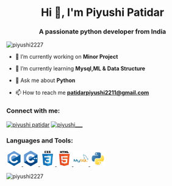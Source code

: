 <h1 align="center">Hi 👋, I'm Piyushi Patidar</h1>
<h3 align="center">A passionate python developer from India</h3>

<p align="left"> <img src="https://komarev.com/ghpvc/?username=piyushi2227&label=Profile%20views&color=0e75b6&style=flat" alt="piyushi2227" /> </p>

- 🔭 I’m currently working on **Minor Project**

- 🌱 I’m currently learning **Mysql,ML & Data Structure**

- 💬 Ask me about **Python**

- 📫 How to reach me **patidarpiyushi2211@gmail.com**

<h3 align="left">Connect with me:</h3>
<p align="left">
<a href="https://linkedin.com/in/piyushi patidar" target="blank"><img align="center" src="https://raw.githubusercontent.com/rahuldkjain/github-profile-readme-generator/master/src/images/icons/Social/linked-in-alt.svg" alt="piyushi patidar" height="30" width="40" /></a>
<a href="https://instagram.com/piyushi___" target="blank"><img align="center" src="https://raw.githubusercontent.com/rahuldkjain/github-profile-readme-generator/master/src/images/icons/Social/instagram.svg" alt="piyushi___" height="30" width="40" /></a>
</p>

<h3 align="left">Languages and Tools:</h3>
<p align="left"> <a href="https://www.cprogramming.com/" target="_blank" rel="noreferrer"> <img src="https://raw.githubusercontent.com/devicons/devicon/master/icons/c/c-original.svg" alt="c" width="40" height="40"/> </a> <a href="https://www.w3schools.com/cpp/" target="_blank" rel="noreferrer"> <img src="https://raw.githubusercontent.com/devicons/devicon/master/icons/cplusplus/cplusplus-original.svg" alt="cplusplus" width="40" height="40"/> </a> <a href="https://www.w3schools.com/css/" target="_blank" rel="noreferrer"> <img src="https://raw.githubusercontent.com/devicons/devicon/master/icons/css3/css3-original-wordmark.svg" alt="css3" width="40" height="40"/> </a> <a href="https://www.w3.org/html/" target="_blank" rel="noreferrer"> <img src="https://raw.githubusercontent.com/devicons/devicon/master/icons/html5/html5-original-wordmark.svg" alt="html5" width="40" height="40"/> </a> <a href="https://www.mysql.com/" target="_blank" rel="noreferrer"> <img src="https://raw.githubusercontent.com/devicons/devicon/master/icons/mysql/mysql-original-wordmark.svg" alt="mysql" width="40" height="40"/> </a> <a href="https://www.python.org" target="_blank" rel="noreferrer"> <img src="https://raw.githubusercontent.com/devicons/devicon/master/icons/python/python-original.svg" alt="python" width="40" height="40"/> </a> </p>

<p><img align="center" src="https://github-readme-streak-stats.herokuapp.com/?user=piyushi2227&" alt="piyushi2227" /></p>
